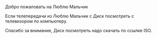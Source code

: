 #
Добро пожаловать на Люблю Мальчик

Если телепередачи из Люблю Мальчик с Диск посмотреть с телевизором по компьютеру.

Спасибо за внимание, Диск посмотреть надо скачать по ссылке ISO.
